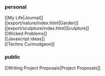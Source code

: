 ### personal
[[My Life|Journal]]  
[[export/nature/index.html|Garden]]  
[[export/sculpture/index.html|Sculpture]]  
[[Wicked Problems]]  
[[Javascript ideas]]  
[[Techno Curmudgeon]]  

### public
[[Writing Project Proposals|Project Proposals]]  